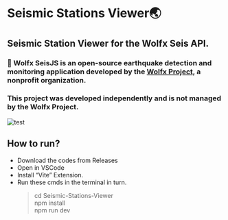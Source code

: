 # Seismic Stations Viewer🌏

## Seismic Station Viewer for the Wolfx Seis API. 
 ### 🚨 Wolfx SeisJS is an open-source earthquake detection and monitoring application developed by the [Wolfx Project](https://github.com/WolfxProject), a nonprofit organization.
 ###  This project was developed independently and is not managed by the Wolfx Project.
![test](https://github.com/user-attachments/assets/ee4583a2-4f34-4b84-928b-8ef19962fdc7)

## How to run?
- Download the codes from Releases
- Open in VSCode
- Install “Vite” Extension.
- Run these cmds in the terminal in turn.
  > cd Seismic-Stations-Viewer<br>
  > npm install<br>
  > npm run dev<br>

